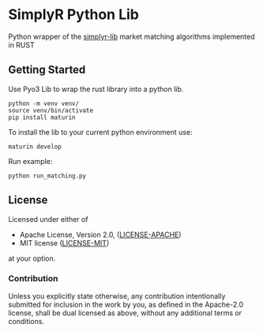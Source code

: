 # SimplyR Python Lib
Python wrapper of the [simplyr-lib](https://github.com/BESTenergytrade/simplyr-lib) market matching algorithms implemented in RUST

## Getting Started
Use Pyo3 Lib to wrap the rust library into a python lib.

```
python -m venv venv/
source venv/bin/activate
pip install maturin
```

To install the lib to your current python environment use:
```
maturin develop
```

Run example:
```
python run_matching.py
```

## License

Licensed under either of

 * Apache License, Version 2.0, ([LICENSE-APACHE](LICENSE-APACHE))
 * MIT license ([LICENSE-MIT](LICENSE-MIT))

at your option.

### Contribution

Unless you explicitly state otherwise, any contribution intentionally submitted
for inclusion in the work by you, as defined in the Apache-2.0 license, shall be dual licensed as above, without any
additional terms or conditions.
